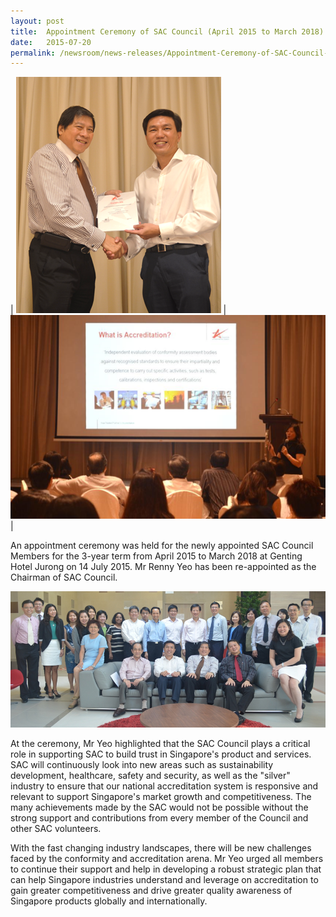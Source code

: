 ```yaml
---
layout: post
title:  Appointment Ceremony of SAC Council (April 2015 to March 2018)
date:   2015-07-20
permalink: /newsroom/news-releases/Appointment-Ceremony-of-SAC-Council-April-2015-to-March-2018
---
```


| ![sac-pic1](/images/press-release/photos/SAC-pic1.png) | ![sac-pic2](/images/press-release/photos/SAC-pic2.png) |

An appointment ceremony was held for the newly appointed SAC Council Members for the 3-year term from April 2015 to March 2018 at Genting Hotel Jurong on 14 July 2015. Mr Renny Yeo has been re-appointed as the Chairman of SAC Council.

![sac-pic3](/images/press-release/photos/SAC-pic3.png)

At the ceremony, Mr Yeo highlighted that the SAC Council plays a critical role in supporting SAC to build trust in Singapore's product and services. SAC will continuously look into new areas such as sustainability development, healthcare, safety and security, as well as the "silver" industry to ensure that our national accreditation system is responsive and relevant to support Singapore's market growth and competitiveness. The many achievements made by the SAC would not be possible without the strong support and contributions from every member of the Council and other SAC volunteers.

With the fast changing industry landscapes, there will be new challenges faced by the conformity and accreditation arena. Mr Yeo urged all members to continue their support and help in developing a robust strategic plan that can help Singapore industries understand and leverage on accreditation to gain greater competitiveness and drive greater quality awareness of Singapore products globally and internationally.
